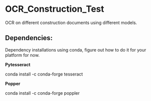 # OCR_Construction_Test
OCR on different construction documents using different models. 

## Dependencies:
Dependency installations using conda, figure out how to do it for your platform for now.

**Pytesseract**

conda install -c conda-forge tesseract

**Popper**

conda install -c conda-forge poppler
